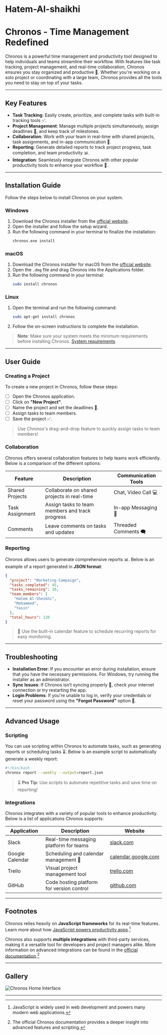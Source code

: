# Hatem-Al-shaikhi

# Chronos - Time Management Redefined

Chronos is a powerful time management and productivity tool designed to help individuals and teams streamline their
workflow. With features like task tracking, project management, and real-time collaboration, Chronos ensures you stay
organized and productive 🎯. Whether you're working on a solo project or coordinating with a large team, Chronos provides
all the tools you need to stay on top of your tasks.

---

## Key Features

- **Task Tracking**: Easily create, prioritize, and complete tasks with built-in tracking tools ✅.
- **Project Management**: Manage multiple projects simultaneously, assign deadlines 📅, and keep track of milestones.
- **Collaboration**: Work with your team in real-time with shared projects, task assignments, and in-app communication
  💬.
- **Reporting**: Generate detailed reports to track project progress, task completion, and team productivity 📊.
- **Integration**: Seamlessly integrate Chronos with other popular productivity tools to enhance your workflow 🔄.

---

## Installation Guide

Follow the steps below to install Chronos on your system.

### Windows

1. Download the Chronos installer from the [official website](https://chronos.com/download).
2. Open the installer and follow the setup wizard.
3. Run the following command in your terminal to finalize the installation:
    ```bash
    chronos.exe install
    ```

### macOS

1. Download the Chronos installer for macOS from the [official website](https://chronos.com/download).
2. Open the `.dmg` file and drag Chronos into the Applications folder.
3. Run the following command in your terminal:
    ```bash
    sudo install chronos
    ```

### Linux

1. Open the terminal and run the following command:
    ```bash
    sudo apt-get install chronos
    ```
2. Follow the on-screen instructions to complete the installation.

> **Note**: Make sure your system meets the minimum requirements before installing
> Chronos. [System requirements](https://chronos.com/requirements).

---

## User Guide

### Creating a Project

To create a new project in Chronos, follow these steps:

- [ ] Open the Chronos application.
- [ ] Click on **"New Project"**.
- [ ] Name the project and set the deadlines 📅.
- [ ] Assign tasks to team members.
- [ ] Save the project ✅.

> Use Chronos's drag-and-drop feature to quickly assign tasks to team members!

### Collaboration

Chronos offers several collaboration features to help teams work efficiently. Below is a comparison of the different
options:

| Feature         | Description                                     | Communication Tools   |
|-----------------|-------------------------------------------------|-----------------------|
| Shared Projects | Collaborate on shared projects in real-time     | Chat, Video Call 💻   |
| Task Assignment | Assign tasks to team members and track progress | In-app Messaging 💬   |
| Comments        | Leave comments on tasks and updates             | Threaded Comments 🗨️ |

### Reporting

Chronos allows users to generate comprehensive reports 📊. Below is an example of a report generated in **JSON format**:

```json
{
  "project": "Marketing Campaign",
  "tasks_completed": 45,
  "tasks_remaining": 10,
  "team_members": [
    "Hatem Al-Sheikhi",
    "Mohammed",
    "Yasin"
  ],
  "total_hours": 120
}
```

> 📅 Use the built-in calendar feature to schedule recurring reports for easy monitoring.

---

## Troubleshooting

- **Installation Error**: If you encounter an error during installation, ensure that you have the necessary permissions.
  For Windows, try running the installer as an administrator.
- **Sync Issues**: If Chronos isn’t syncing properly 🔄, check your internet connection or try restarting the app.
- **Login Problems**: If you're unable to log in, verify your credentials or reset your password using the **"Forgot
  Password"** option 🔑.

---

## Advanced Usage

### Scripting

You can use scripting within Chronos to automate tasks, such as generating reports or scheduling tasks ⏳. Below is an
example script to automatically generate a weekly report:

```bash
#!/bin/bash
chronos report --weekly --output=report.json
```

> ⏳ **Pro Tip**: Use scripts to automate repetitive tasks and save time on reporting!

### Integrations

Chronos integrates with a variety of popular tools to enhance productivity. Below is a list of applications Chronos
supports:

| Application     | Description                               | Website                                            |
|-----------------|-------------------------------------------|----------------------------------------------------|
| Slack           | Real-time messaging platform for teams    | [slack.com](https://slack.com)                     |
| Google Calendar | Scheduling and calendar management 📅     | [calendar.google.com](https://calendar.google.com) |
| Trello          | Visual project management tool            | [trello.com](https://trello.com)                   |
| GitHub          | Code hosting platform for version control | [github.com](https://github.com)                   |

---

## Footnotes

Chronos relies heavily on **JavaScript frameworks** for its real-time features. Learn more about how [JavaScript powers productivity apps](https://developer.mozilla.org/en-US/docs/Web/JavaScript).[^1]

[^1]: JavaScript is widely used in web development and powers many modern web applications.

Chronos also supports **multiple integrations** with third-party services, making it a versatile tool for developers and project managers alike. More information on advanced integrations can be found in the [official documentation](https://chronos.com/documentation).[^2]

[^2]: The official Chronos documentation provides a deeper insight into advanced features and scripting.

---

## Gallery

![Chronos Home Interface](chronos_screenshot.png "Chronos Dashboard Overview")

---
